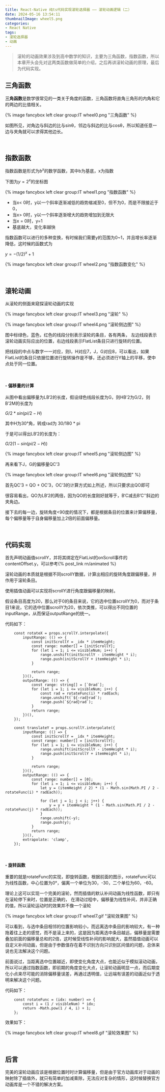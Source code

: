 ```yaml
---
title: React-Native 纯ts代码实现滚轮选择器 —— 滚轮动画逻辑（二）
date: 2024-05-16 13:54:11
thumbnailImage: wheel5.png
categories:
- React Native
tags:
- 滚轮选择器
- 动画
---
```


<!-- toc -->

> 滚轮的动画效果涉及到高中数学的知识，主要为三角函数，指数函数，所以本章开头会先对这两类函数做简单的介绍，之后再讲滚轮动画的原理，最后为代码实现。
> 

<!-- more -->

## 三角函数

**三角函数**是数学很常见的一类关于角度的函数，三角函数将直角三角形的内角和它的两边的比值相关。

{% image fancybox left clear group:IT wheel0.png "三角函数" %}

如图所见，对角边与斜边的比与sinθ，邻边与斜边的比与cosθ，所以知道任意一边与夹角就可以求得其他边长。

<br>

## 指数函数

指数函数是形式为$b^x$的数学函数，其中b为基底，x为指数

下图为$y=2^x$的坐标图

{% image fancybox left clear group:IT wheel1.png "指数函数" %}

- 当x< 0时，y以一个斜率逐渐减低的趋势缩减至0，但不为0，而是不限接近于0，
- 当x> 0时，y以一个斜率逐渐增大的趋势增加到无限大
- 当x = 0时，y=1
- 基底越大，变化率越快

指数函数可以进行的多种变换，有时候我们需要y的范围为0~1，并且增长率逐渐降低，这时候的函数式为

$y = -(1/2)^x + 1$

{% image fancybox left clear group:IT wheel2.png "指数函数变化" %}

<br>

## 滚轮动画

从滚轮的侧面来窥探滚轮动画的实现

{% image fancybox left clear group:IT wheel3.png "滚轮" %}

{% image fancybox left clear group:IT wheel4.png "滚轮侧边图" %}

图中标绿色，蓝色，红色的线段分别表示滚轮的条目，各有两条， 左边线段表示滚轮动画实际应出的位置，右边线段表示FlatList条目只进行旋转的位置。

把线段的中点与数字一一对应，则I，H对应7，J，G对应8，可以看出，如果FlatList的条目只依据位置进行旋转操作是不够，还必须进行Y轴上的平移，使中点处于同一位置。

<br>

#### - 偏移量的计算

从图中看出偏移量为LB‘2的长度，假设绿色线段长度为G，则HB’2为G/2，则B’2M的长度为

$G/2 * sin(pi/2 - H)$

其中H为30°角，转成rad为 30/180 * pi

于是可以得出LB‘2的长度为：

$G/2(1 - sin(pi/2 - H))$

{% image fancybox left clear group:IT wheel5.png "滚轮侧边图" %}

再来看下J，G的偏移量QC’3

{% image fancybox left clear group:IT wheel6.png "滚轮侧边图" %}

首先QC’3 = QO + OC’3，OC‘3的计算方式如上所述，所以只要求出QO即可

很容易看出，QO为LB‘2的两倍，因为QO的长度刚好就等于，B‘C减去B’C'’斜边的夹角边。

接下去的每一边，旋转角度<90度的情况下，都是根据条目的位置来计算偏移量，每个偏移量等于自身偏移量加上2倍的前面偏移量。

<br>

## 代码实现

首先声明动画值scrollY，并将其绑定在FlatList的onScroll事件的contentOffset.y，可以参考{% post_link rn/animated %}

滚轮动画的本质就是根据不同scrollY数据，计算出相应的旋转角度跟偏移量，并作用于滚轮条目。

使用插值动画可以实现将scrollY进行角度跟偏移量的映射。

假设条目高度为20，那么对于0的条目来说，它的选中位置scrollY为0，而对于条目1来说，它的选中位置scrollY为20，依次类推，可以得出不同位置的inputRange，从而保证outputRange的统一。

代码如下：

```tsx
    const rotateX = props.scrollY.interpolate({
        inputRange: (() => {
            const initScrollY = _idx * itemHeight;
            const range: number[] = [initScrollY];
            for (let i = 1; i <= visibleNum; i++) {
                range.unshift(initScrollY - itemHeight * i);
                range.push(initScrollY + itemHeight * i);
            }

            return range;
        })(),
        outputRange: (() => {
            const range: string[] = [`0rad`];
            for (let i = 1; i <= visibleNum; i++) {
                const rad = rotateFunc(i) * radEach;
                range.unshift(`${-rad}rad`);
                range.push(`${rad}rad`);
            }
            return range;
        })(),
    });

    const translateY = props.scrollY.interpolate({
        inputRange: (() => {
            const initScrollY = _idx * itemHeight;
            const range: number[] = [initScrollY];
            for (let i = 1; i <= visibleNum; i++) {
                range.unshift(initScrollY - itemHeight * i);
                range.push(initScrollY + itemHeight * i);
            }

            return range;
        })(),
        outputRange: (() => {
            const range: number[] = [0];
            for (let i = 1; i <= visibleNum; i++) {
                let y = (itemHeight / 2) * (1 - Math.sin(Math.PI / 2 - rotateFunc(i) * radEach)); 

                for (let j = 1; j < i; j++) {
                    y = y + itemHeight * (1 - Math.sin(Math.PI / 2 - rotateFunc(j) * radEach)); 
                }
                range.unshift(-y);
                range.push(y);
            }
            return range;
        })(),
        extrapolate: 'clamp',
    });
```
<br>

#### - 旋转函数

重要的就是rotateFunc的实现，即旋转函数，根据前面的图示，rotateFunc可以为线性函数，中心位置为0°，偏离一个单位为30，-30，二个单位为60，-60。

理论上这可以实现一个完美的滚轮，然而插值的默认补间动画为线性函数，即只有在滚轮停下来时，位置是正确的， 在滑动过程中，偏移量为线性补间，并非正确的值，所以滚轮运动时的效果并不像一个滚轮

{% image fancybox left clear group:IT wheel7.gif "滚轮效果图" %}

可以看到，与选中条目相邻的位置影响较小，而远离选中条目的影响较大，有一种拖着往上走的感觉，而不是滚上来的，这是因为距离选中条目越远，偏移量是需要叠加前面的偏移量总和的2倍，这时候受线性补间的影响就大，虽然插值动画可以自定义补间动画，但是由于参数值存在着不识别方向只识别区间值的问题，总体来说也无法解决这个问题。

前面说过，当距离选中位置越近，即使变化角度大点，也能近似于模拟滚动动画，所以可以通过指数函数，即前期的角度变化大点，让滚轮动画明显一点，而后期变化小点来尽可能的消除偏移量误差，再通过透明值，让远端有误差的动画近似于透明来解决这个问题。

代码如下：

```tsx
    const rotateFunc = (idx: number) => {
        const i = (1 / visibleNum) * idx;
        return -Math.pow(1 / 4, i) + 1;
    };
```

效果如下：

{% image fancybox left clear group:IT wheel8.gif "滚轮效果图" %}

<br>


## 后言

完美的滚轮动画应该是根据位置时时计算偏移量，但是由于官方动画库对于动画的映射除了插值外，就只有简单的加减乘除，无法应对复杂的情形，这时候替换官方动画库是一个不错的解决方案。
